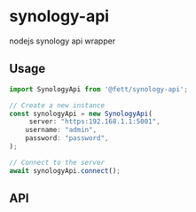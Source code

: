 # synology-api

nodejs synology api wrapper

## Usage

```js
import SynologyApi from '@fett/synology-api';

// Create a new instance
const synologyApi = new SynologyApi(
     server: "https:192.168.1.1:5001",
    username: "admin",
    password: "password",
);

// Connect to the server
await synologyApi.connect();

```

## API
